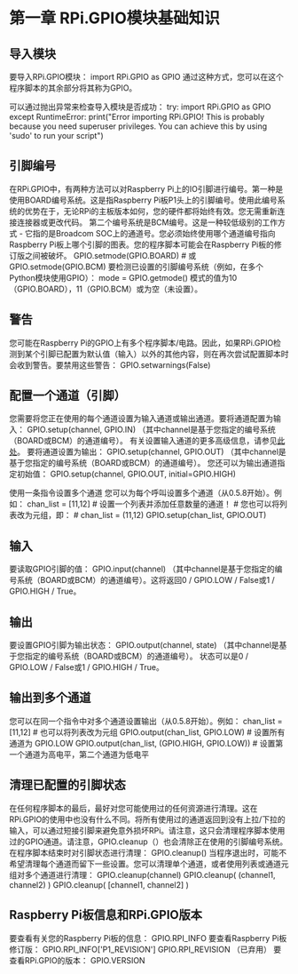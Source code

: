 # 第一章 RPi.GPIO模块基础知识

## 导入模块
要导入RPi.GPIO模块：
    import RPi.GPIO as GPIO
通过这种方式，您可以在这个程序脚本的其余部分将其称为GPIO。

可以通过抛出异常来检查导入模块是否成功：
    try:
        import RPi.GPIO as GPIO
    except RuntimeError:
    print("Error importing RPi.GPIO!  This is probably because you need superuser privileges.  You can achieve this by using 'sudo' to run your script")

## 引脚编号
在RPi.GPIO中，有两种方法可以对Raspberry Pi上的IO引脚进行编号。第一种是使用BOARD编号系统。这是指Raspberry Pi板P1头上的引脚编号。使用此编号系统的优势在于，无论RPi的主板版本如何，您的硬件都将始终有效。您无需重新连接连接器或更改代码。
第二个编号系统是BCM编号。这是一种较低级别的工作方式 - 它指的是Broadcom SOC上的通道号。您必须始终使用哪个通道编号指向Raspberry Pi板上哪个引脚的图表。您的程序脚本可能会在Raspberry Pi板的修订版之间被破坏。
    GPIO.setmode(GPIO.BOARD)
      # 或
    GPIO.setmode(GPIO.BCM)
要检测已设置的引脚编号系统（例如，在多个Python模块使用GPIO）：
    mode = GPIO.getmode()
模式的值为10（GPIO.BOARD），11（GPIO.BCM）或为空（未设置）。

## 警告
您可能在Raspberry Pi的GPIO上有多个程序脚本/电路。因此，如果RPi.GPIO检测到某个引脚已配置为默认值（输入）以外的其他内容，则在再次尝试配置脚本时会收到警告。要禁用这些警告：
    GPIO.setwarnings(False)

## 配置一个通道（引脚）
您需要将您正在使用的每个通道设置为输入通道或输出通道。要将通道配置为输入：
    GPIO.setup(channel, GPIO.IN)
（其中channel是基于您指定的编号系统（BOARD或BCM）的通道编号）。
有关设置输入通道的更多高级信息，请参见[此处]()。
要将通道设置为输出：
    GPIO.setup(channel, GPIO.OUT)
（其中channel是基于您指定的编号系统（BOARD或BCM）的通道编号）。
您还可以为输出通道指定初始值：
    GPIO.setup(channel, GPIO.OUT, initial=GPIO.HIGH)

使用一条指令设置多个通道
您可以为每个呼叫设置多个通道（从0.5.8开始）。例如：
    chan_list = [11,12]    # 设置一个列表并添加任意数量的通道！
                       # 您也可以将列表改为元组，即：
                       #		chan_list = (11,12)
    GPIO.setup(chan_list, GPIO.OUT)

## 输入
要读取GPIO引脚的值：
    GPIO.input(channel)
（其中channel是基于您指定的编号系统（BOARD或BCM）的通道编号）。这将返回0 / GPIO.LOW / False或1 / GPIO.HIGH / True。

## 输出
要设置GPIO引脚为输出状态：
    GPIO.output(channel, state)
（其中channel是基于您指定的编号系统（BOARD或BCM）的通道编号）。
状态可以是0 / GPIO.LOW / False或1 / GPIO.HIGH / True。

## 输出到多个通道
您可以在同一个指令中对多个通道设置输出（从0.5.8开始）。例如：
    chan_list = [11,12]                             # 也可以将列表改为元组
    GPIO.output(chan_list, GPIO.LOW)                # 设置所有通道为 GPIO.LOW
    GPIO.output(chan_list, (GPIO.HIGH, GPIO.LOW))     # 设置第一个通道为高电平，第二个通道为低电平

## 清理已配置的引脚状态
在任何程序脚本的最后，最好对您可能使用过的任何资源进行清理。这在RPi.GPIO的使用中也没有什么不同。将所有使用过的通道返回到没有上拉/下拉的输入，可以通过短接引脚来避免意外损坏RPi。请注意，这只会清理程序脚本使用过的GPIO通道。请注意，GPIO.cleanup（）也会清除正在使用的引脚编号系统。
在程序脚本结束时对引脚状态进行清理：
    GPIO.cleanup()
当程序退出时，可能不希望清理每个通道而留下一些设置。您可以清理单个通道，或者使用列表或通道元组对多个通道进行清理：
    GPIO.cleanup(channel)
    GPIO.cleanup( (channel1, channel2) )
    GPIO.cleanup( [channel1, channel2] )

## Raspberry Pi板信息和RPi.GPIO版本
要查看有关您的Raspberry Pi板的信息：
    GPIO.RPI_INFO
要查看Raspberry Pi板修订版：
    GPIO.RPI_INFO['P1_REVISION']
    GPIO.RPI_REVISION    （已弃用）
要查看RPi.GPIO的版本：
    GPIO.VERSION
